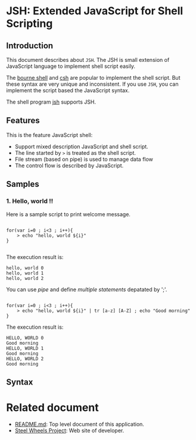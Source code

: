 

# JSH: Extended JavaScript for Shell Scripting

## Introduction
This document describes about `JSH`. The JSH is small extension of JavaScript language to implement shell script easily.

The [bourne shell](https://en.wikipedia.org/wiki/Bourne_shell) and [csh](https://en.wikipedia.org/wiki/C_shell)  are popular to implement the shell script. But these syntax are very unique and inconsistent.
If you use `JSH`, you can implement the script based the JavaScript syntax.

The shell program [jsh](https://github.com/steelwheels/JSTools/blob/master/Document/jsh-man.md) supports JSH.

## Features
This is the feature JavaScript shell:
* Support mixed description JavaScript and shell script.
* The line started by `>` is treated as the shell script.
* File stream (based on pipe) is used to manage data flow
* The control flow is described by JavaScript.


## Samples
### 1. Hello, world !!
Here is a sample script to print welcome message.
````

for(var i=0 ; i<3 ; i++){
	> echo "hello, world ${i}"
}


````
The execution result is:
````
hello, world 0
hello, world 1
hello, world 2

````
You can use *pipe* and define *multiple statements* depatated by ';'.
````

for(var i=0 ; i<3 ; i++){
	> echo "hello, world ${i}" | tr [a-z] [A-Z] ; echo "Good morning"
}

````
The execution result is:
````
HELLO, WORLD 0
Good morning
HELLO, WORLD 1
Good morning
HELLO, WORLD 2
Good morning

````

## Syntax

# Related document
* [README.md](https://github.com/steelwheels/JSRunner/blob/master/README.md): Top level document of this application.
* [Steel Wheels Project](http://steelwheels.github.io): Web site of developer.
